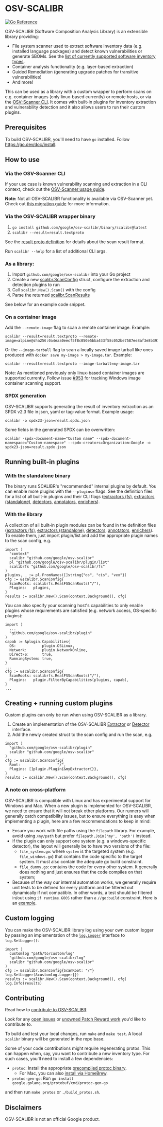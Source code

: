 # OSV-SCALIBR

[![Go Reference](https://pkg.go.dev/badge/github.com/google/osv-scalibr.svg)](https://pkg.go.dev/github.com/google/osv-scalibr)

OSV-SCALIBR (Software Composition Analysis Library) is an extensible library
providing:

- File system scanner used to extract software inventory data (e.g.
installed language packages) and detect known vulnerabilities or generate SBOMs.
See the
[list of currently supported software inventory types](docs/supported_inventory_types.md).
- Container analysis functionality (e.g. layer-based extraction)
- Guided Remediation (generating upgrade patches for transitive vulnerabilities)
- And more!

This can be used as a library with a custom wrapper to perform scans on e.g.
container images (only linux-based currently) or remote hosts, or via the
[OSV-Scanner CLI](https://github.com/google/osv-scanner). It comes with built-in
plugins for inventory extraction and vulnerability detection and it also allows
users to run their custom plugins.

## Prerequisites

To build OSV-SCALIBR, you'll need to have `go` installed. Follow
https://go.dev/doc/install.

## How to use

### Via the OSV-Scanner CLI

If your use case is known vulnerability scanning and extraction in a CLI
context, check out the
[OSV-Scanner usage guide](https://google.github.io/osv-scanner/usage/).

**Note:** Not all OSV-SCALIBR functionality is available via OSV-Scanner yet.
Check out [this migration guide](https://google.github.io/osv-scanner/migrating-from-scalibr.html)
for more information.

### Via the OSV-SCALIBR wrapper binary

1. `go install github.com/google/osv-scalibr/binary/scalibr@latest`
1. `scalibr --result=result.textproto`

See the [result proto definition](/binary/proto/scan_result.proto) for details
about the scan result format.

Run `scalibr --help` for a list of additional CLI args.

### As a library:

1.  Import `github.com/google/osv-scalibr` into your Go project
1.  Create a new [scalibr.ScanConfig](/scalibr.go#L36) struct, configure the
    extraction and detection plugins to run
1.  Call `scalibr.New().Scan()` with the config
1.  Parse the returned [scalibr.ScanResults](/scalibr.go#L50)

See below for an example code snippet.

### On a container image

Add the `--remote-image` flag to scan a remote container image. Example:

```
scalibr --result=result.textproto --remote-image=alpine@sha256:0a4eaa0eecf5f8c050e5bba433f58c052be7587ee8af3e8b3910ef9ab5fbe9f5
```

Or the `--image-tarball` flag to scan a locally saved image tarball like ones
produced with `docker save my-image > my-image.tar`. Example:

```
scalibr --result=result.textproto --image-tarball=my-image.tar
```

Note: As mentioned previously only linux-based container images are supported
currently. Follow issue [#953](https://github.com/google/osv-scalibr/issues/953)
for tracking Windows image container scanning support.

### SPDX generation

OSV-SCALIBR supports generating the result of inventory extraction as an SPDX
v2.3 file in json, yaml or tag-value format. Example usage:

```
scalibr -o spdx23-json=result.spdx.json
```

Some fields in the generated SPDX can be overwritten:

```
scalibr -spdx-document-name="Custom name" --spdx-document-namespace="Custom-namespace" --spdx-creators=Organization:Google -o spdx23-json=result.spdx.json
```

## Running built-in plugins

### With the standalone binary

The binary runs SCALIBR's "recommended" internal plugins by default. You can
enable more plugins with the `--plugins=` flags. See the
definition files for a list of all built-in plugins and their CLI flags
([extractors (fs)](/extractor/filesystem/list/list.go),
[extractors (standalone)](/extractor/filesystem/list/list.go),
[detectors](/detector/list/list.go),
[annotators](/annotator/list/list.go),
[enrichers](/enricher/enricherlist/list.go)).

### With the library

A collection of all built-in plugin modules can be found in the definition files
([extractors (fs)](/extractor/filesystem/list/list.go),
[extractors (standalone)](/extractor/filesystem/list/list.go),
[detectors](/detector/list/list.go),
[annotators](/annotator/list/list.go),
[enrichers](/enricher/enricherlist/list.go)).
To enable them, just import plugin/list and add the appropriate plugin names
to the scan config, e.g.
```
import (
  "context"
  scalibr "github.com/google/osv-scalibr"
  pl "github.com/google/osv-scalibr/plugin/list"
  scalibrfs "github.com/google/osv-scalibr/fs"
)
plugins, _ := pl.FromNames([]string{"os", "cis", "vex"})
cfg := &scalibr.ScanConfig{
  ScanRoots: scalibrfs.RealFSScanRoots("/"),
  Plugins:   plugins,
}
results := scalibr.New().Scan(context.Background(), cfg)
```

You can also specify your scanning host's capabilities to only enable plugins
whose requirements are satisfied (e.g. network access, OS-specific plugins):

```
import (
  ...
  "github.com/google/osv-scalibr/plugin"
)
capab := &plugin.Capabilities{
  OS:            plugin.OSLinux,
  Network:       plugin.NetworkOnline,
  DirectFS:      true,
  RunningSystem: true,
}
...
cfg := &scalibr.ScanConfig{
  ScanRoots: scalibrfs.RealFSScanRoots("/"),
  Plugins:   plugin.FilterByCapabilities(plugins, capab),
}
...
```

## Creating + running custom plugins

Custom plugins can only be run when using OSV-SCALIBR as a library.

1.  Create an implementation of the OSV-SCALIBR
    [Extractor](/extractor/filesystem/extractor.go#L30) or
    [Detector](/detector/detector.go#L28) interface.
2.  Add the newly created struct to the scan config and run the scan, e.g.

```
import (
  "github.com/google/osv-scalibr/plugin"
  scalibr "github.com/google/osv-scalibr"
)
cfg := &scalibr.ScanConfig{
  Root:                 "/",
  Plugins: []plugin.Plugin{&myExtractor{}},
}
results := scalibr.New().Scan(context.Background(), cfg)
```

### A note on cross-platform

OSV-SCALIBR is compatible with Linux and has experimental support for Windows
and Mac. When a new plugin is implemented for OSV-SCALIBR, we need to ensure
that it will not break other platforms. Our runners will generally catch
compatibility issues, but to ensure everything is easy when implementing a
plugin, here are a few recommendations to keep in mind:

*   Ensure you work with file paths using the `filepath` library. For example,
    avoid using `/my/path` but prefer `filepath.Join('my', 'path')` instead.
*   If the plugin can only support one system (e.g. a windows-specific
    detector), the layout will generally be to have two versions of the file:
    *   `file_system.go`: where `system` is the targeted system (e.g.
        `file_windows.go`) that contains the code specific to the target system.
        It must also contain the adequate go build constraint.
    *   `file_dummy.go`: contains the code for every other system. It generally
        does nothing and just ensures that the code compiles on that system;
*   Because of the way our internal automation works, we generally require unit
    tests to be defined for every platform and be filtered out dynamically if
    not compatible. In other words, a test should be filtered in/out using `if
    runtime.GOOS` rather than a `//go:build` constraint. Here is an
    [example](https://github.com/google/osv-scalibr/commit/7a87679f5c688e7bac4527d29c1823597a52bb40#diff-72efad005e0fbfe34c60e496dfb55ec15fc50f4b12be0934f08a3acaf7733616L79).

## Custom logging

You can make the OSV-SCALIBR library log using your own custom logger by passing
an implementation of the [`log.Logger`](/log/log.go#L22) interface to
`log.SetLogger()`:

```
import (
  customlog "path/to/custom/log"
  "github.com/google/osv-scalibr/log"
  scalibr "github.com/google/osv-scalibr"
)
cfg := &scalibr.ScanConfig{ScanRoot: "/"}
log.SetLogger(&customlog.Logger{})
results := scalibr.New().Scan(context.Background(), cfg)
log.Info(results)
```

## Contributing

Read how to [contribute to OSV-SCALIBR](CONTRIBUTING.md).

Look for any [open issues](https://github.com/google/osv-scalibr/issues?q=is%3Aissue%20state%3Aopen%20-label%3APRP)
or [unowned Patch Reward work](https://github.com/google/osv-scalibr/issues?q=is%3Aissue%20state%3Aopen%20label%3APRP%3AInactive)
you'd like to contribute to.

To build and test your local changes, run `make` and `make test`. A local
`scalibr` binary will be generated in the repo base.

Some of your code contributions might require regenerating protos. This can
happen when, say, you want to contribute a new inventory type. For such cases,
you'll need to install a few dependencies:

*   `protoc`: Install the appropriate
    [precompiled protoc binary](https://grpc.io/docs/protoc-installation/#install-pre-compiled-binaries-any-os).
    *   For Mac, you can also
        [install via HomeBrew](https://grpc.io/docs/protoc-installation/#install-using-a-package-manager).
*   `protoc-gen-go`: Run `go install
    google.golang.org/protobuf/cmd/protoc-gen-go`

and then run `make protos` or `./build_protos.sh`.

## Disclaimers

OSV-SCALIBR is not an official Google product.
